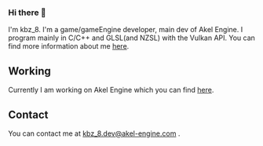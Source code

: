 ### Hi there 👋
I'm kbz_8. I'm a game/gameEngine developer, main dev of Akel Engine. I program mainly in C/C++ and GLSL(and NZSL) with the Vulkan API.
You can find more information about me [here](https://portfolio.kbz8.me).

## Working
Currently I am working on Akel Engine which you can find [here](https://github.com/SpinWaves/Akel).

## Contact
You can contact me at kbz_8.dev@akel-engine.com .
